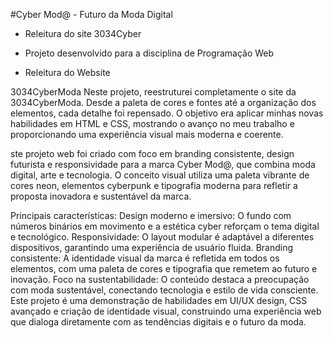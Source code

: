 #Cyber Mod@ - Futuro da Moda Digital
* Releitura do site 3034Cyber
* Projeto desenvolvido para a disciplina de Programação Web

*	Releitura do Website 

3034CyberModa
Neste projeto, reestruturei completamente o site da 3034CyberModa. Desde a paleta de cores e fontes até a organização dos elementos, cada detalhe foi repensado.
O objetivo era aplicar minhas novas habilidades em HTML e CSS, mostrando o avanço no meu trabalho e proporcionando uma experiência visual mais moderna e coerente.

ste projeto web foi criado com foco em branding consistente, design futurista e responsividade para a marca Cyber Mod@, que combina moda digital, arte e tecnologia. O conceito visual utiliza uma paleta vibrante de cores neon, elementos cyberpunk e tipografia moderna para refletir a proposta inovadora e sustentável da marca.

Principais características:
Design moderno e imersivo: O fundo com números binários em movimento e a estética cyber reforçam o tema digital e tecnológico.
Responsividade: O layout modular é adaptável a diferentes dispositivos, garantindo uma experiência de usuário fluida.
Branding consistente: A identidade visual da marca é refletida em todos os elementos, com uma paleta de cores e tipografia que remetem ao futuro e inovação.
Foco na sustentabilidade: O conteúdo destaca a preocupação com moda sustentável, conectando tecnologia e estilo de vida consciente.
Este projeto é uma demonstração de habilidades em UI/UX design, CSS avançado e criação de identidade visual, construindo uma experiência web que dialoga diretamente com as tendências digitais e o futuro da moda.
